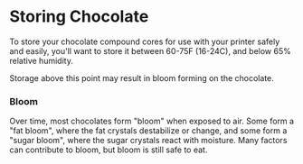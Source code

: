 # Storing Chocolate

To store your chocolate compound cores for use with your printer safely and easily, you'll want to store it between 60-75F (16-24C), and below 65% relative humidity.

Storage above this point may result in bloom forming on the chocolate.

### Bloom

Over time, most chocolates form "bloom" when exposed to air.  Some form a "fat bloom", where the fat crystals destabilize or change, and some form a "sugar bloom", where the sugar crystals react with moisture.  Many factors can contribute to bloom, but bloom is still safe to eat. 

<!-- todo get photo of bloomed core -->
    